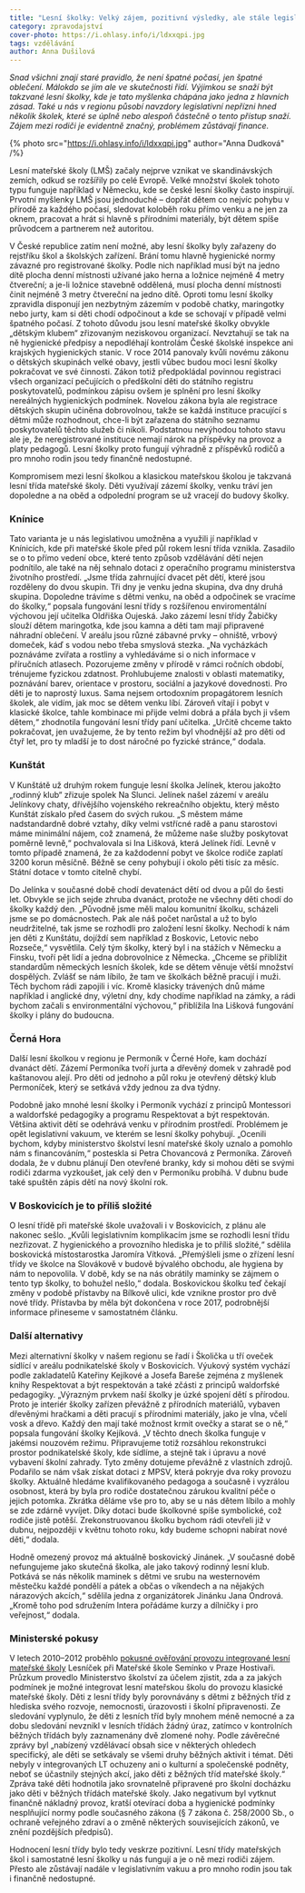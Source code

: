 ```yaml
---
title: "Lesní školky: Velký zájem, pozitivní výsledky, ale stále legislativní vakuum"
category: zpravodajství
cover-photo: https://i.ohlasy.info/i/ldxxqpi.jpg
tags: vzdělávání
author: Anna Dušilová
---
```


*Snad všichni znají staré pravidlo, že není špatné počasí, jen špatné oblečení. Málokdo se jím ale ve skutečnosti řídí. Výjimkou se snaží být takzvané lesní školky, kde je tato myšlenka chápána jako jedna z hlavních zásad. Také u nás v regionu působí navzdory legislativní nepřízni hned několik školek, které se úplně nebo alespoň částečně o tento přístup snaží. Zájem mezi rodiči je evidentně značný, problémem zůstávají finance.*

{% photo src="https://i.ohlasy.info/i/ldxxqpi.jpg" author="Anna Dudková" /%}

Lesní mateřské školy (LMŠ) začaly nejprve vznikat ve skandinávských zemích, odkud se rozšířily po celé Evropě. Velké množství školek tohoto typu funguje například v Německu, kde se české lesní školky často inspirují. Prvotní myšlenky LMŠ jsou jednoduché – dopřát dětem co nejvíc pohybu v přírodě za každého počasí, sledovat koloběh roku přímo venku a ne jen za oknem, pracovat a hrát si hlavně s přírodními materiály, být dětem spíše průvodcem a partnerem než autoritou. 

V České republice zatím není možné, aby lesní školky byly zařazeny do rejstříku škol a školských zařízení. Brání tomu hlavně hygienické normy závazné pro registrované školky. Podle nich například musí být na jedno dítě plocha denní místnosti užívané jako herna a ložnice nejméně 4 metry čtvereční; a je-li ložnice stavebně oddělená, musí plocha denní místnosti činit nejméně 3 metry čtvereční na jedno dítě. Oproti tomu lesní školky zpravidla disponují jen nezbytným zázemím v podobě chatky, maringotky nebo jurty, kam si děti chodí odpočinout a kde se schovají v případě velmi špatného počasí. Z tohoto důvodu jsou lesní mateřské školky obvykle „dětským klubem“ zřizovaným neziskovou organizací. Nevztahují se tak na ně hygienické předpisy a nepodléhají kontrolám České školské inspekce ani krajských hygienických stanic. V roce 2014 panovaly kvůli novému zákonu o dětských skupinách velké obavy, jestli vůbec budou moci lesní školky pokračovat ve své činnosti. Zákon totiž předpokládal povinnou registraci všech organizací pečujících o předškolní děti do státního registru poskytovatelů, podmínkou zápisu ovšem je splnění pro lesní školky nereálných hygienických podmínek. Novelou zákona byla ale registrace dětských skupin učiněna dobrovolnou, takže se každá instituce pracující s dětmi může rozhodnout, chce-li být zařazena do státního seznamu poskytovatelů těchto služeb či nikoli. Podstatnou nevýhodou tohoto stavu ale je, že neregistrované instituce nemají nárok na příspěvky na provoz a platy pedagogů. Lesní školky proto fungují výhradně z příspěvků rodičů a pro mnoho rodin jsou tedy finančně nedostupné.

Kompromisem mezi lesní školkou a klasickou mateřskou školou je takzvaná lesní třída mateřské školy. Děti využívají zázemí školky, venku tráví jen dopoledne a na oběd a odpolední program se už vracejí do budovy školky. 

### Knínice

Tato varianta je u nás legislativou umožněna a využili jí například v Knínicích, kde při mateřské škole před půl rokem lesní třída vznikla. Zasadilo se o to přímo vedení obce, které tento způsob vzdělávání dětí nejen podnítilo, ale také na něj sehnalo dotaci z operačního programu ministerstva životního prostředí. „Jsme třída zahrnující dvacet pět dětí, které jsou rozděleny do dvou skupin. Tři dny je venku jedna skupina, dva dny druhá skupina. Dopoledne trávíme s dětmi venku, na oběd a odpočinek se vracíme do školky,“ popsala fungování lesní třídy s rozšířenou enviromentální výchovou její učitelka Oldřiška Oujeská. Jako zázemí lesní třídy Žabičky slouží dětem maringotka, kde jsou kamna a děti tam mají připravené náhradní oblečení. V areálu jsou různé zábavné prvky – ohniště, vrbový domeček, káď s vodou nebo třeba smyslová stezka. „Na vycházkách poznáváme zvířata a rostliny a vyhledáváme si o nich informace v příručních atlasech. Pozorujeme změny v přírodě v rámci ročních období, trénujeme fyzickou zdatnost. Prohlubujeme znalosti v oblasti matematiky, poznávání barev, orientace v prostoru, sociální a jazykové dovednosti. Pro děti je to naprostý luxus. Sama nejsem ortodoxním propagátorem lesních školek, ale vidím, jak moc se dětem venku líbí. Zároveň vítají i pobyt v klasické školce, tahle kombinace mi přijde velmi dobrá a přála bych ji všem dětem,“ zhodnotila fungování lesní třídy paní učitelka. „Určitě chceme takto pokračovat, jen uvažujeme, že by tento režim byl vhodnější až pro děti od čtyř let, pro ty mladší je to dost náročné po fyzické stránce,“ dodala.

### Kunštát

V Kunštátě už druhým rokem funguje lesní školka Jelínek, kterou jakožto „rodinný klub“ zřizuje spolek Na Slunci. Jelínek našel zázemí v areálu Jelínkovy chaty, dřívějšího vojenského rekreačního objektu, který město Kunštát získalo před časem do svých rukou. „S městem máme nadstandardně dobré vztahy, díky velmi vstřícné radě a panu starostovi máme minimální nájem, což znamená, že můžeme naše služby poskytovat poměrně levně,“ pochvalovala si Ina Lišková, která Jelínek řídí. Levně v tomto případě znamená, že za každodenní pobyt ve školce rodiče zaplatí 3200 korun měsíčně. Běžně se ceny pohybují i okolo pěti tisíc za měsíc. Státní dotace v tomto citelně chybí. 

Do Jelínka v současné době chodí devatenáct dětí od dvou a půl do šesti let. Obvykle se jich sejde zhruba dvanáct, protože ne všechny děti chodí do školky každý den. „Původně jsme měli malou komunitní školku, scházeli jsme se po domácnostech. Pak ale náš počet narůstal a už to bylo neudržitelné, tak jsme se rozhodli pro založení lesní školky. Nechodí k nám jen děti z Kunštátu, dojíždí sem například z Boskovic, Letovic nebo Rozseče,“ vysvětlila. Celý tým školky, který byl i na stážích v Německu a Finsku, tvoří pět lidí a jedna dobrovolnice z Německa. „Chceme se přiblížit standardům německých lesních školek, kde se dětem věnuje větší množství dospělých. Zvlášť se nám líbilo, že tam ve školkách běžně pracují i muži. Těch bychom rádi zapojili i víc. Kromě klasicky trávených dnů máme například i anglické dny, výletní dny, kdy chodíme například na zámky, a rádi bychom začali s environmentální výchovou,“ přiblížila Ina Lišková fungování školky i plány do budoucna.

### Černá Hora

Další lesní školkou v regionu je Permoník v Černé Hoře, kam dochází dvanáct dětí. Zázemí Permoníka tvoří jurta a dřevěný domek v zahradě pod kaštanovou alejí. Pro děti od jednoho a půl roku je otevřený dětský klub Permoníček, který se setkává vždy jednou za dva týdny.

Podobně jako mnohé lesní školky i Permoník vychází z principů Montessori a waldorfské pedagogiky a programu Respektovat a být respektován. Většina aktivit dětí se odehrává venku v přírodním prostředí. Problémem je opět legislativní vakuum, ve kterém se lesní školky pohybují. „Ocenili bychom, kdyby ministerstvo školství lesní mateřské školy uznalo a pomohlo nám s financováním,“ posteskla si Petra Chovancová z Permoníka. Zároveň dodala, že v dubnu plánují Den otevřené branky, kdy si mohou děti se svými rodiči zdarma vyzkoušet, jak celý den v Permoníku probíhá. V dubnu bude také spuštěn zápis dětí na nový školní rok.

### V Boskovicích je to příliš složité

O lesní třídě při mateřské škole uvažovali i v Boskovicích, z plánu ale nakonec sešlo. „Kvůli legislativním komplikacím jsme se rozhodli lesní třídu nezřizovat. Z hygienického a provozního hlediska je to příliš složité,“ sdělila boskovická místostarostka Jaromíra Vítková. „Přemýšleli jsme o zřízení lesní třídy ve školce na Slovákově v budově bývalého obchodu, ale hygiena by nám to nepovolila. V době, kdy se na nás obrátily maminky se zájmem o tento typ školky, to bohužel nešlo,“ dodala. Boskovickou školku teď čekají změny v podobě přístavby na Bílkově ulici, kde vznikne prostor pro dvě nové třídy. Přístavba by měla být dokončena v roce 2017, podrobnější informace přineseme v samostatném článku.

### Další alternativy

Mezi alternativní školky v našem regionu se řadí i Školička u tří oveček sídlící v areálu podnikatelské školy v Boskovicích. Výukový systém vychází podle zakladatelů Kateřiny Kejíkové a Josefa Bareše zejména z myšlenek knihy Respektovat a být respektován a také zčásti z principů waldorfské pedagogiky. „Výrazným prvkem naší školky je úzké spojení dětí s přírodou. Proto je interiér školky zařízen převážně z přírodních materiálů, vybaven dřevěnými hračkami a děti pracují s přírodními materiály, jako je vlna, včelí vosk a dřevo. Každý den mají také možnost krmit ovečky a starat se o ně,“ popsala fungování školky Kejíková. „V těchto dnech školka funguje v jakémsi nouzovém režimu. Připravujeme totiž rozsáhlou rekonstrukci prostor podnikatelské školy, kde sídlíme, a stejně tak i úpravu a nové vybavení školní zahrady. Tyto změny dotujeme převážně z vlastních zdrojů. Podařilo se nám však získat dotaci z MPSV, která pokryje dva roky provozu školky. Aktuálně hledáme kvalifikovaného pedagoga a současně i vyzrálou osobnost, která by byla pro rodiče dostatečnou zárukou kvalitní péče o jejich potomka. Zkrátka děláme vše pro to, aby se u nás dětem líbilo a mohly se zde zdárně vyvíjet. Díky dotaci bude školkovné spíše symbolické, což rodiče jistě potěší. Zrekonstruovanou školku bychom rádi otevřeli již v dubnu, nejpozději v květnu tohoto roku, kdy budeme schopni nabírat nové děti,“ dodala.

Hodně omezený provoz má aktuálně boskovický Jinánek. „V současné době nefungujeme jako skutečná školka, ale jako takový rodinný lesní klub. Potkává se nás několik maminek s dětmi ve srubu na westernovém městečku každé pondělí a pátek a občas o víkendech a na nějakých nárazových akcích,“ sdělila jedna z organizátorek Jinánku Jana Ondrová. „Kromě toho pod sdružením Intera pořádáme kurzy a dílničky i pro veřejnost,“ dodala.

### Ministerské pokusy

V letech 2010–2012 proběhlo [pokusné ověřování provozu integrované lesní mateřské školy](https://data.ohlasy.info/2016/zaverecna-zprava-lesni-ms.doc) Lesníček při Mateřské škole Semínko v Praze Hostivaři. Průzkum provedlo Ministerstvo školství za účelem zjistit, zda a za jakých podmínek je možné integrovat lesní mateřskou školu do provozu klasické mateřské školy. Děti z lesní třídy byly porovnávány s dětmi z běžných tříd z hlediska svého rozvoje, nemocnosti, úrazovosti i školní připravenosti. Ze sledování vyplynulo, že děti z lesních tříd byly mnohem méně nemocné a za dobu sledování nevznikl v lesních třídách žádný úraz, zatímco v kontrolních běžných třídách byly zaznamenány dvě zlomené nohy. Podle závěrečné zprávy byl „nabízený vzdělávací obsah sice v některých ohledech specifický, ale děti se setkávaly se všemi druhy běžných aktivit i témat. Děti nebyly v integrovaných LT ochuzeny ani o kulturní a společenské podněty, neboť se účastnily stejných akcí, jako děti z běžných tříd mateřské školy.“ Zpráva také děti hodnotila jako srovnatelně připravené pro školní docházku jako děti v běžných třídách mateřské školy. Jako negativum byl vytknut finančně nákladný provoz, kratší otevírací doba a hygienické podmínky nesplňující normy podle současného zákona (§ 7 zákona č. 258/2000 Sb., o ochraně veřejného zdraví a o změně některých souvisejících zákonů, ve znění pozdějších předpisů).

Hodnocení lesní třídy bylo tedy veskrze pozitivní. Lesní třídy mateřských škol i samostatné lesní školky u nás fungují a je o ně mezi rodiči zájem. Přesto ale zůstávají nadále v legislativním vakuu a pro mnoho rodin jsou tak i finančně nedostupné.
